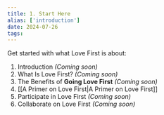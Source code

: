 ```yaml
---
title: 1. Start Here
alias: ['introduction']
date: 2024-07-26
tags:
---
```



Get started with what Love First is about:

1. Introduction *(Coming soon)*
2. What Is Love First? *(Coming soon)*
3. The Benefits of **Going Love First** *(Coming soon)*
4. [[A Primer on Love First|A Primer on Love First]]
5. Participate in Love First *(Coming soon)*
6. Collaborate on Love First *(Coming soon)*